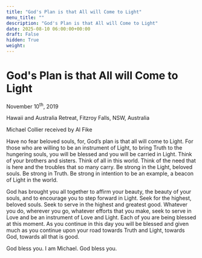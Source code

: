 ```yaml
---
title: "God's Plan is that All will Come to Light"
menu_title: ""
description: "God's Plan is that All will Come to Light"
date: 2025-08-10 06:00:00+00:00
draft: False
hidden: True
weight:
---
```

# God's Plan is that All will Come to Light

November 10<sup>th</sup>, 2019

Hawaii and Australia Retreat, Fitzroy Falls, NSW, Australia

Michael Collier received by Al Fike

Have no fear beloved souls, for, God’s plan is that all will come to Light. For those who are willing to be an instrument of Light, to bring Truth to the hungering souls, you will be blessed and you will be carried in Light. Think of your brothers and sisters. Think of all in this world. Think of the need that is here and the troubles that so many carry. Be strong in the Light, beloved souls. Be strong in Truth. Be strong in intention to be an example, a beacon of Light in the world.

God has brought you all together to affirm your beauty, the beauty of your souls, and to encourage you to step forward in Light. Seek for the highest, beloved souls. Seek to serve in the highest and greatest good. Whatever you do, wherever you go, whatever efforts that you make, seek to serve in Love and be an instrument of Love and Light. Each of you are being blessed at this moment. As you continue in this day you will be blessed and given much as you continue upon your road towards Truth and Light, towards God, towards all that is good.

God bless you. I am Michael. God bless you.
